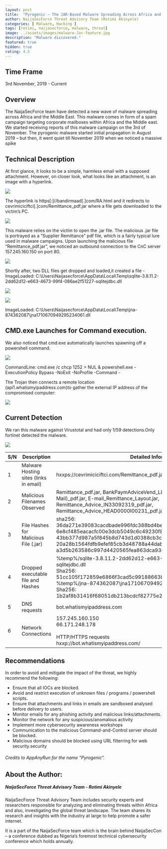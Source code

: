 ```yaml
---
layout: post
title:  "Pyrogenic – The JAR-Based Malware Spreading Across Africa and the Middle East ."
author: NaijaSecForce Threat Advisory Team (Rotimi Akinyele)
categories: [ Malware, Hacking ]
tags: [rotimi, naijasecforce, malware, threat]
image: ../assets/images/malware-Jar-feature.jpg
description: "Malware discovered."
featured: true
hidden: true
rating: 4.5
---
```


## Time Frame
3rd November, 2019 - Current

## Overview
The NaijaSecForce team have detected a new wave of malware spreading across Africa and the Middle East. This malware comes in form of a spam campaign targeting corporate mailboxes within Africa and the Middle east.
We started receiving reports of this malware campaign on the 3rd of November. The pyrogenic malware started initial propagation in August 2019 – but then, it went quiet till November 2019 when we noticed a massive spike

## Technical Description

At first glance, it looks to be a simple, harmless email with a supposed attachment. However, on closer look, what looks like an attachment, is an image with a hyperlink.

![](../assets/images/Malware-email-recieved.png)

The hyperlink is https[:]//bandirmaad[.]com/RA.html and it redirects to cevrimiciciftci[.]com/Remittance_pdf.jar where a file gets downloaded to the victim’s PC.

![](../assets/images/malware-file.png)

This malware relies on the victim to open the .jar file. The malicious .jar file is portrayed as a “Supplier Remittance” pdf file, which is a fairly typical lure used in malware campaigns.
Upon launching the malicious file “Remittance_pdf.jar”, we noticed an outbound connection to the CnC server 157.245.160.150 on port 80.

![](../assets/images/Malware-CnC.png)

Shortly after, two DLL files get dropped and loaded,it created a file - ImageLoaded: C:\Users\Naijasecforce\AppData\Local\Temp\sqlite-3.8.11.2-2dd62d12-e663-4673-99f4-086ae2f51227-sqlitejdbc.dll

![](../assets/images/malware-dll1.png)

![](../assets/images/malware-dll2.png)

ImageLoaded: C:\Users\Naijasecforce\AppData\Local\Temp\jna-874362087\jna1710670949295234061.dll

## CMD.exe Launches for Command execution.
We also noticed that cmd.exe automatically launches spawning off a powershell command.

![](../assets/images/malware-powershell.png)

CommandLine: cmd.exe /c chcp 1252 > NUL & powershell.exe -ExecutionPolicy Bypass -NoExit -NoProfile -Command -

The Trojan then connects a remote location (api1.whatismyipaddress.com)to gather the external IP address of the compromised computer:

![](../assets/images/malware-connect.png)


## Current Detection

We ran this malware against Virustotal and had only 1/59 detections.Only fortinet detected the malware.

![](../assets/images/malware-detection.jpg)


| S/N | Description| Detailed Information |
| --- | --- | ---|
| 1 | Malware Hosting sites (links in email) | hxxps://cevrimiciciftci.com/Remittance_pdf.jar, hxxp://bandirmaad.com/RA.html |
| 2 | Malicious Filenames Observed | Remittance_pdf.jar, BankPaymAdviceVend_LLCRep.jar, Remittance_Advice(E-Mail)_pdf.jar, E-mail_Remittance_Layout.jar, Remittance_Advice_IN33092319_pdf.jar, Remittance_Advice_HEAD0000I00231_pdf.jar |
| 3 | File Hashes for Malicious File (.jar) | sha256: 36da271e39083cacdbade996fdc388bd4beef4d00e7d0780de4eb53fd31794db<br>6e8cf485eacacfc00e3dcb5049c6c49230f8f845949ef24794eb457e0a27b7fc<br>43bb377d987a5f845b8d743d1d0388cb3cbe38d9aef4569c40fb14c48fbedcc0<br>20a28b1564fdfb9efef85cb3d48788a44dab8c1ce40754a6f6c666608fe74bf7<br>a3d5b263586c997d4420565fea863dca93697b1587e6e72fce36b96a8e55ae27<br> |
| 4 | Dropped executable file and Hashes | %temp%/sqlite-3.8.11.2-2dd62d12-e663-4673-99f4-086ae2f51227-sqlitejdbc.dll<br>Sha256: 51cc105f172859e6866f3cad5c99188663be503cd4bb618c946b0c83faabf0b8<br>%temp%/jna-874362087\jna1710670949295234061.dll<br>Sha256: 1b2af8b31416f68051db213bcdcf82775e29191b6d069c327988e02e654030ad<br> |
| 5 | DNS requests | bot.whatismyipaddress.com |
| 6 | Network Connections | 157.245.160.150<br>66.171.248.178<br><br>HTTP/HTTPS requests<br>hxxp://bot.whatismyipaddress.com/ |




## Recommendations
In order to avoid and mitigate the impact of the threat, we highly recommend the following:
* Ensure that all IOCs are blocked.
* Avoid and restrict execution of unknown files / programs / powershell scripts.
* Ensure that attachments and links in emails are sandboxed analysed before delivery to users.
* Monitor emails for any phishing activity and malicious links/attachments.
* Monitor the network for any suspicious/anomalous activity
* Implement more cybersecurity awareness workshops
* Communication to the malicious Command-and-Control server should be blocked.
* Malicious domains should be blocked using URL filterring for web security.security

###### Credits to AppAnyRun for the name “Pyrogenic”.

## About the Author:
##### NaijaSecForce Threat Advisory Team - Rotimi Akinyele 

NaijaSecForce Threat Advisory Team includes security experts and researchers responsible for analyzing and eliminating threats within Africa and also, investigating the global threat landscape. The team shares its research and insights with the industry at large to help promote a safer internet. 

It is a part of the NaijaSecForce team which is the brain behind NaijaSecCon – a conference dubbed as Nigeria’s foremost technical cybersecurity conference which holds annually.


